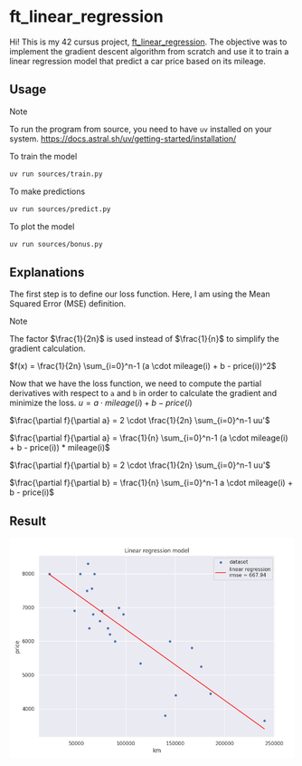 # ft_linear_regression

Hi! This is my 42 cursus project, [ft_linear_regression](assets/subject.pdf).
The objective was to implement the gradient descent algorithm from scratch and use it to train a linear regression model that predict a car price based on its mileage.

## Usage

> [!NOTE]
> To run the program from source, you need to have `uv` installed on your system.
> https://docs.astral.sh/uv/getting-started/installation/

To train the model
```bash
uv run sources/train.py
```

To make predictions
```bash
uv run sources/predict.py
```

To plot the model
```bash
uv run sources/bonus.py
```

## Explanations

The first step is to define our loss function. Here, I am using the Mean Squared Error (MSE) definition.

> [!NOTE]
> The factor $\frac{1}{2n}$ is used instead of $\frac{1}{n}$ to simplify the gradient calculation.

$f(x) = \frac{1}{2n} \sum_{i=0}^n-1 (a \cdot mileage(i) + b - price(i))^2$

Now that we have the loss function, we need to compute the partial derivatives with respect to `a` and `b` in order to calculate the gradient and minimize the loss.
$u = a \cdot mileage(i) + b - price(i)$

$\frac{\partial f}{\partial a} = 2 \cdot \frac{1}{2n} \sum_{i=0}^n-1 uu'$

$\frac{\partial f}{\partial a} = \frac{1}{n} \sum_{i=0}^n-1 (a \cdot mileage(i) + b - price(i)) * mileage(i)$

$\frac{\partial f}{\partial b} = 2 \cdot \frac{1}{2n} \sum_{i=0}^n-1 uu'$

$\frac{\partial f}{\partial b} = \frac{1}{n} \sum_{i=0}^n-1 a \cdot mileage(i) + b - price(i)$

## Result

![Result](assets/result.png)
